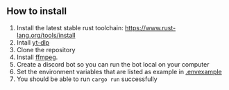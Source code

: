 
## How to install

1. Install the latest stable rust toolchain: https://www.rust-lang.org/tools/install
2. Intall [yt-dlp](https://github.com/yt-dlp/yt-dlp#installation)
3. Clone the repository
4. Install [ffmpeg](https://ffmpeg.org/).
5. Create a discord bot so you can run the bot local on your computer
6. Set the environment variables that are listed as example in [.envexample](./.envexample)
7. You should be able to run `cargo run` successfully
